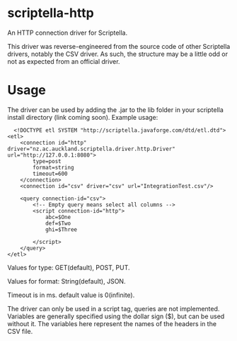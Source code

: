 # scriptella-http
An HTTP connection driver for Scriptella. 

This driver was reverse-engineered from the source code of other Scriptella drivers, notably the CSV driver. 
As such, the structure may be a little odd or not as expected from an official driver. 

# Usage

The driver can be used by adding the .jar to the lib folder in your scriptella install directory (link coming soon).
Example usage:

```
  <!DOCTYPE etl SYSTEM "http://scriptella.javaforge.com/dtd/etl.dtd">
<etl>
    <connection id="http" driver="nz.ac.auckland.scriptella.driver.http.Driver" url="http://127.0.0.1:8080">
        type=post
        format=string
        timeout=600
    </connection>
    <connection id="csv" driver="csv" url="IntegrationTest.csv"/>

    <query connection-id="csv">
        <!-- Empty query means select all columns -->
        <script connection-id="http">
            abc=$One
            def=$Two
            ghi=$Three

        </script>
    </query>
</etl>
```

Values for type: GET(default), POST, PUT.

Values for format: String(default), JSON.

Timeout is in ms. default value is 0(infinite).

The driver can only be used in a script tag, queries are not implemented. Variables are generally specified using the dollar sign ($),
but can be used without it. The variables here represent the names of the headers in the CSV file.

